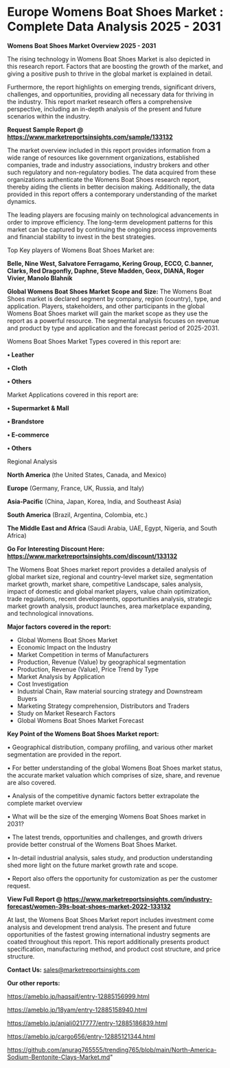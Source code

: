 # Europe Womens Boat Shoes Market : Complete Data Analysis 2025 - 2031

<Strong> Womens Boat Shoes Market Overview 2025 - 2031</strong>

The rising technology in Womens Boat Shoes Market is also depicted in this research report. Factors that are boosting the growth of the market, and giving a positive push to thrive in the global market is explained in detail.

Furthermore, the report highlights on emerging trends, significant drivers, challenges, and opportunities, providing all necessary data for thriving in the industry. This report market research offers a comprehensive perspective, including an in-depth analysis of the present and future scenarios within the industry.

<strong>Request Sample Report @ <a href=https://www.marketreportsinsights.com/sample/133132>https://www.marketreportsinsights.com/sample/133132</a></strong>

The market overview included in this report provides information from a wide range of resources like government organizations, established companies, trade and industry associations, industry brokers and other such regulatory and non-regulatory bodies. The data acquired from these organizations authenticate the Womens Boat Shoes research report, thereby aiding the clients in better decision making. Additionally, the data provided in this report offers a contemporary understanding of the market dynamics.

The leading players are focusing mainly on technological advancements in order to improve efficiency. The long-term development patterns for this market can be captured by continuing the ongoing process improvements and financial stability to invest in the best strategies.

Top Key players of Womens Boat Shoes Market are:

<strong>Belle, Nine West, Salvatore Ferragamo, Kering Group, ECCO, C.banner, Clarks, Red Dragonfly, Daphne, Steve Madden, Geox, DIANA, Roger Vivier, Manolo Blahnik</strong>

<strong><b>Global Womens Boat Shoes Market Scope and Size:</b></strong>
The Womens Boat Shoes market is declared segment by company, region (country), type, and application. Players, stakeholders, and other participants in the global Womens Boat Shoes market will gain the market scope as they use the report as a powerful resource. The segmental analysis focuses on revenue and product by type and application and the forecast period of 2025-2031.

Womens Boat Shoes Market Types covered in this report are:

<strong>• Leather

• Cloth

• Others</strong>

Market Applications covered in this report are:

<strong>• Supermarket & Mall

• Brandstore

• E-commerce

• Others</strong> 

Regional Analysis

<strong>North America</strong> (the United States, Canada, and Mexico)

<strong>Europe</strong> (Germany, France, UK, Russia, and Italy)

<strong>Asia-Pacific</strong> (China, Japan, Korea, India, and Southeast Asia)

<strong>South America</strong> (Brazil, Argentina, Colombia, etc.)

<strong>The Middle East and Africa</strong> (Saudi Arabia, UAE, Egypt, Nigeria, and South Africa)

<strong>Go For Interesting Discount Here: <a href=https://www.marketreportsinsights.com/discount/133132>https://www.marketreportsinsights.com/discount/133132</a></strong>

The Womens Boat Shoes market report provides a detailed analysis of global market size, regional and country-level market size, segmentation market growth, market share, competitive Landscape, sales analysis, impact of domestic and global market players, value chain optimization, trade regulations, recent developments, opportunities analysis, strategic market growth analysis, product launches, area marketplace expanding, and technological innovations.

<strong><b>Major factors covered in the report:</b></strong>
<ul>
  <li>Global Womens Boat Shoes Market </li>
  <li>Economic Impact on the Industry</li>
  <li>Market Competition in terms of Manufacturers</li>
  <li>Production, Revenue (Value) by geographical segmentation</li>
  <li>Production, Revenue (Value), Price Trend by Type</li>
  <li>Market Analysis by Application</li>
  <li>Cost Investigation</li>
  <li>Industrial Chain, Raw material sourcing strategy and Downstream Buyers</li>
  <li>Marketing Strategy comprehension, Distributors and Traders</li>
  <li>Study on Market Research Factors</li>
  <li>Global Womens Boat Shoes Market Forecast</li>
</ul>

<strong><b>Key Point of the Womens Boat Shoes Market report:</b></strong>

• Geographical distribution, company profiling, and various other market segmentation are provided in the report.

• For better understanding of the global Womens Boat Shoes market status, the accurate market valuation which comprises of size, share, and revenue are also covered.

• Analysis of the competitive dynamic factors better extrapolate the complete market overview

• What will be the size of the emerging Womens Boat Shoes market in 2031?

• The latest trends, opportunities and challenges, and growth drivers provide better construal of the Womens Boat Shoes Market.

• In-detail industrial analysis, sales study, and production understanding shed more light on the future market growth rate and scope.

• Report also offers the opportunity for customization as per the customer request.

<strong><b>View Full Report @ <a href=https://www.marketreportsinsights.com/industry-forecast/women-39s-boat-shoes-market-2022-133132>https://www.marketreportsinsights.com/industry-forecast/women-39s-boat-shoes-market-2022-133132</a></b></strong>


At last, the Womens Boat Shoes Market report includes investment come analysis and development trend analysis. The present and future opportunities of the fastest growing international industry segments are coated throughout this report. This report additionally presents product specification, manufacturing method, and product cost structure, and price structure.

<strong>Contact Us:</strong>
sales@marketreportsinsights.com

<strong>Our other reports:</strong>

<a href=https://ameblo.jp/haqsaif/entry-12885156999.html>https://ameblo.jp/haqsaif/entry-12885156999.html</a>

<a href=https://ameblo.jp/18yam/entry-12885158940.html>https://ameblo.jp/18yam/entry-12885158940.html</a>

<a href=https://ameblo.jp/anjali0217777/entry-12885186839.html>https://ameblo.jp/anjali0217777/entry-12885186839.html</a>

<a href=https://ameblo.jp/cargo656/entry-12885121344.html>https://ameblo.jp/cargo656/entry-12885121344.html</a>

<a href=https://github.com/anurag765555/trending765/blob/main/North-America-Sodium-Bentonite-Clays-Market.md>https://github.com/anurag765555/trending765/blob/main/North-America-Sodium-Bentonite-Clays-Market.md</a>"
